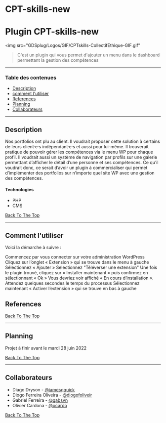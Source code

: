 # CPT-skills-new

# Plugin CPT-skills-new 
<img src="GDSplug/Logos/GIF/CPTskills-CollectifEthique-GIF.gif"

> C'est un plugin qui vous permet d'ajouter un menu dans le dashboard permettant la gestion des compétences

---

### Table des contenues

- [Description](#description)
- [comment l'utiliser](#commentutiliser)
- [References](#references)
- [Planning](#planning)
- [Collaborateurs](#collaborateurs)

---

## Description

Nos portfolios ont plu au client. Il voudrait proposer cette solution à certains de leurs client·e·s indépendant·e·s et aussi pour lui-même. 
Il trouverait pratique de pouvoir gérer les compétences via le menu WP pour chaque profil. Il voudrait aussi un système de navigation par profils sur une galerie permettant d’afficher le détail d’une personne et ses compétences. 
 Ce qu’il voudrait donc, ce serait d’avoir un plugin à commercialiser qui permet d’implémenter des portfolios sur n’importe quel site WP avec une gestion des compétences.


#### Technologies

- PHP
- CMS

[Back To The Top](#read-me-template)

---

## Comment l'utiliser

Voici la démarche à suivre :

Commencez par vous connecter sur votre administration WordPress
Cliquez sur l’onglet « Extension » qui se trouve dans le menu à gauche
Sélectionnez « Ajouter »
Selectionnez "Téléverser une extension"
Une fois le plugin trouvé, cliquez sur « Installer maintenant » puis confirmez en sélectionnant « Ok »
Vous devriez voir affiché « En cours d’installation ». Attendez quelques secondes le temps du processus
Sélectionnez maintenant « Activer l’extension » qui se trouve en bas à gauche

## References
[Back To The Top](#read-me-template)

---

## Planning

Projet à finir avant le mardi 28 juin 2022

[Back To The Top](#read-me-template)

---

## Collaborateurs

- Diago Dryson - [@jamesqquick](https://github.com/diagodryson)
- Diogo Ferreira Oliveira - [@diogofoliveir](https://github.com/diogofoliveir)
- Gabriel Ferreira - [@gabsvn](https://github.com/gabsvn)
- Olivier Cardona - [@ocardo](https://github.com/ocardo)

[Back To The Top](#read-me-template)

